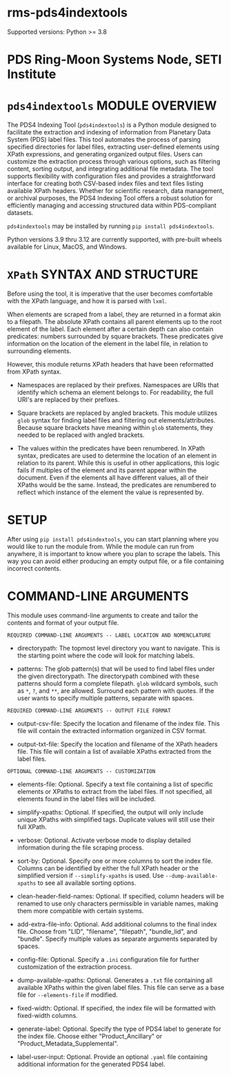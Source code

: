 # rms-pds4indextools

Supported versions: Python >= 3.8

# PDS Ring-Moon Systems Node, SETI Institute

# `pds4indextools` MODULE OVERVIEW

The PDS4 Indexing Tool (`pds4indextools`) is a Python module designed to 
facilitate the extraction and indexing of information from Planetary Data System
(PDS) label files. This tool automates the process of parsing specified 
directories for label files, extracting user-defined elements using XPath 
expressions, and generating organized output files. Users can customize the 
extraction process through various options, such as filtering content, 
sorting output, and integrating additional file metadata. The tool supports 
flexibility with configuration files and provides a straightforward interface 
for creating both CSV-based index files and text files listing available XPath 
headers. Whether for scientific research, data management, or archival purposes, 
the PDS4 Indexing Tool offers a robust solution for efficiently managing and 
accessing structured data within PDS-compliant datasets.

`pds4indextools` may be installed by running `pip install pds4indextools`.

Python versions 3.9 thru 3.12 are currently supported, with pre-built wheels
available for Linux, MacOS, and Windows.

# `XPath` SYNTAX AND STRUCTURE

Before using the tool, it is imperative that the user becomes comfortable with 
the XPath language, and how it is parsed with `lxml`.

When elements are scraped from a label, they are returned in a format akin to a
filepath. The absolute XPath contains all parent elements up to the root element
of the label. Each element after a certain depth can also contain predicates: 
numbers surrounded by square brackets. These predicates give information on the
location of the element in the label file, in relation to surrounding elements.

However, this module returns XPath headers that have been reformatted from XPath
syntax.

- Namespaces are replaced by their prefixes. Namespaces are URIs that identify
  which schema an element belongs to. For readability, the full URI's are
  replaced by their prefixes.

- Square brackets are replaced by angled brackets. This module utilizes `glob`
  syntax for finding label files and filtering out elements/attributes. Because
  square brackets have meaning within `glob` statements, they needed to be
  replaced with angled brackets. 

- The values within the predicates have been renumbered. In XPath syntax,
  predicates are used to determine the location of an element in relation to its
  parent. While this is useful in other applications, this logic fails if
  multiples of the element and its parent appear within the document. Even if
  the elements all have different values, all of their XPaths would be the same.
  Instead, the predicates are renumbered to reflect which instance of the
  element the value is represented by.

# SETUP

After using `pip install pds4indextools`, you can start planning where you would
like to run the module from. While the module can run from anywhere, it is
important to know where you plan to scrape the labels. This way you can avoid
either producing an empty output file, or a file containing incorrect contents.


# COMMAND-LINE ARGUMENTS

This module uses command-line arguments to create and tailor the contents and
format of your output file.

`REQUIRED COMMAND-LINE ARGUMENTS -- LABEL LOCATION AND NOMENCLATURE`
- directorypath: The topmost level directory you want to navigate. This is the 
  starting point where the code will look for matching labels.

- patterns: The glob pattern(s) that will be used to find label files under the
  given directorypath. The directorypath combined with these patterns should
  form a complete filepath. `glob` wildcard symbols, such as `*`, `?`, and `**`,
  are allowed. Surround each pattern with quotes. If the user wants to specify
  multiple patterns, separate with spaces.

`REQUIRED COMMAND-LINE ARGUMENTS -- OUTPUT FILE FORMAT`
- output-csv-file: Specify the location and filename of the index file. This
  file will contain the extracted information organized in CSV format.

- output-txt-file: Specify the location and filename of the XPath headers file.
  This file will contain a list of available XPaths extracted from the label
  files.

`OPTIONAL COMMAND-LINE ARGUMENTS -- CUSTOMIZATION`
- elements-file: Optional. Specify a text file containing a list of specific
  elements or XPaths to extract from the label files. If not specified, all
  elements found in the label files will be included.

- simplify-xpaths: Optional. If specified, the output will only include unique
  XPaths with simplified tags. Duplicate values will still use their full XPath.

- verbose: Optional. Activate verbose mode to display detailed information
  during the file scraping process.

- sort-by: Optional. Specify one or more columns to sort the index file.
  Columns can be identified by either the full XPath header or the simplified
  version if `--simplify-xpaths` is used. Use `--dump-available-xpaths` to see
  all available sorting options.

- clean-header-field-names: Optional. If specified, column headers will be
  renamed to use only characters permissible in variable names, making them
  more compatible with certain systems.

- add-extra-file-info: Optional. Add additional columns to the final index file.
  Choose from "LID", "filename", "filepath", "bundle_lid", and "bundle". Specify
  multiple values as separate arguments separated by spaces.

- config-file: Optional. Specify a `.ini` configuration file for further
  customization of the extraction process.

- dump-available-xpaths: Optional. Generates a `.txt` file containing all
  available XPaths within the given label files. This file can serve as a base
  file for `--elements-file` if modified.

- fixed-width: Optional. If specified, the index file will be formatted with
  fixed-width columns.

- generate-label: Optional. Specify the type of PDS4 label to generate for the
  index file. Choose either "Product_Ancillary" or
  "Product_Metadata_Supplemental".

- label-user-input: Optional. Provide an optional `.yaml` file containing
  additional information for the generated PDS4 label.

